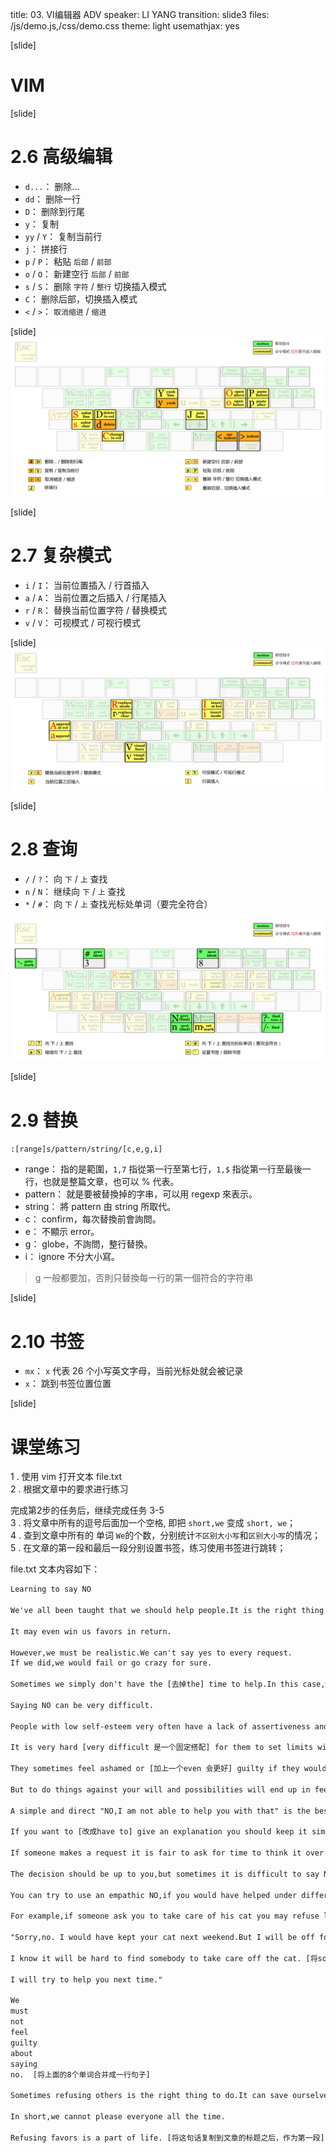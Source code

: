 title: 03. VI编辑器 ADV
speaker: LI YANG
transition: slide3
files: /js/demo.js,/css/demo.css
theme: light
usemathjax: yes


[slide]
# VIM



[slide]
# 2.6 高级编辑
- `d...`： 删除...
- `dd`： 删除一行
- `D`： 删除到行尾
- `y`： 复制
- `yy` / `Y`： 复制当前行
- `j`： 拼接行
- `p` / `P`： 粘贴 `后部` / `前部`
- `o` / `O`： 新建空行 `后部` / `前部`
- `s` / `S`： 删除 `字符` / `整行` 切换插入模式
- `C`： 删除后部，切换插入模式
- `<` / `>`： `取消缩进` / `缩进`

[slide]
<img src="img/com-vim-05.png" alt="">

[slide]
# 2.7 复杂模式
- `i` / `I`： 当前位置插入 / 行首插入
- `a` / `A`： 当前位置之后插入 / 行尾插入
- `r` / `R`： 替换当前位置字符 / 替换模式
- `v` / `V`： 可视模式 / 可视行模式

[slide]
<img src="img/com-vim-06.png" alt="">


[slide]
# 2.8 查询
- `/` / `?`： 向 `下` / `上` 查找
- `n` / `N`： 继续向 `下` / `上` 查找
- `*` / `#`： 向 `下` / `上` 查找光标处单词（要完全符合）

<img src="img/com-vim-07.png">

[slide]
# 2.9 替换 
`:[range]s/pattern/string/[c,e,g,i]`

- range： 指的是範圍，`1,7` 指從第一行至第七行，`1,$` 指從第一行至最後一行，也就是整篇文章，也可以 % 代表。
- pattern： 就是要被替換掉的字串，可以用 regexp 來表示。
- string： 將 pattern 由 string 所取代。
- c： confirm，每次替換前會詢問。
- e： 不顯示 error。
- g：  globe，不詢問，整行替換。
- i： ignore 不分大小寫。

> g 一般都要加，否則只替換每一行的第一個符合的字符串


[slide]
# 2.10 书签
- `mx`： `x` 代表 26 个小写英文字母，当前光标处就会被记录
- `x`： 跳到书签位置位置

[slide]
# 课堂练习

1 . 使用 vim 打开文本 file.txt   
2 . 根据文章中的要求进行练习  

完成第2步的任务后，继续完成任务 3-5  
3 . 将文章中所有的逗号后面加一个空格, 即把 `short,we` 变成 `short, we`；  
4 . 查到文章中所有的 单词 `We`的个数，分别统计`不区别大小写`和`区别大小写`的情况；  
5 . 在文章的第一段和最后一段分别设置书签，练习使用书签进行跳转；  


file.txt 文本内容如下：

```html
Learning to say NO 

We've all been taught that we should help people.It is the right thing to do and will [去掉will] make us popular with others.

It may even win us favors in return.

However,we must be realistic.We can't say yes to every request.
If we did,we would fail or go crazy for sure.

Sometimes we simply don't have the [去掉the] time to help.In this case,we must know how to say no politely.

Saying NO can be very difficult.

People with low self-esteem very often have a lack of assertiveness and think they have to meet the expectations of everyone.

It is very hard [very difficult 是一个固定搭配] for them to set limits with others.

They sometimes feel ashamed or [加上一个even 会更好] guilty if they would say NO.

But to do things against your will and possibilities will end up in feeling used and resentful. [整句替换为：However it is also difficult to against your will. ]

A simple and direct "NO,I am not able to help you with that" is the best solution.

If you want to [改成have to] give an explanation you should keep it simple:” NO,I have already made an another appointment for this time" or "NO,sorry. I am afraid I have to decline because I have no spare time." 

If someone makes a request it is fair to ask for time to think it over. [将该句话全部删除]

The decision should be up to you,but sometimes it is difficult to say NO right now. [将该句移动到文章最后]

You can try to use an empathic NO,if you would have helped under different circumstances: 

For example,if someone ask you to take care of his cat you may refuse like this

"Sorry,no. I would have kept your cat next weekend.But I will be off for visit.

I know it will be hard to find somebody to take care off the cat. [将somebody改成someone]

I will try to help you next time." 

We 
must 
not 
feel 
guilty 
about 
saying 
no.  [将上面的8个单词合并成一行句子]

Sometimes refusing others is the right thing to do.It can save ourselves,and them,a lot of trouble.

In short,we cannot please everyone all the time.

Refusing favors is a part of life. [将这句话复制到文章的标题之后，作为第一段]
```